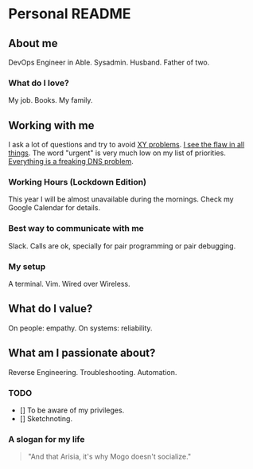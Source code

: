 # Personal README

## About me

DevOps Engineer in Able. Sysadmin. Husband. Father of two.

### What do I love?

My job. Books. My family.

## Working with me

I ask a lot of questions and try to avoid [XY problems](http://xyproblem.info/).
[I see the flaw in all things](http://blog.lusis.org/blog/2016/04/28/the-flaw-in-all-things/).
The word "urgent" is very much low on my list of priorities.
[Everything is a freaking DNS problem](https://krisbuytaert.be/blog/linux-troubleshooting-101-2016-edition/index.html).

### Working Hours (Lockdown Edition)

This year I will be almost unavailable during the mornings. Check my Google Calendar for details.

### Best way to communicate with me

Slack. Calls are ok, specially for pair programming or pair debugging.

### My setup

A terminal. Vim. Wired over Wireless.

## What do I value?

On people: empathy. On systems: reliability.

## What am I passionate about?

Reverse Engineering. Troubleshooting. Automation.

### TODO

- [] To be aware of my privileges.
- [] Sketchnoting.

### A slogan for my life

> "And that Arisia, it's why Mogo doesn't socialize."
